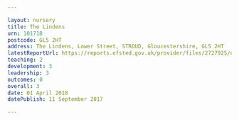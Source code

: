 ```yaml
---

layout: nursery
title: The Lindens
urn: 101718
postcode: GL5 2HT
address: The Lindens, Lower Street, STROUD, Gloucestershire, GL5 2HT
latestReportUrl: https://reports.ofsted.gov.uk/provider/files/2727925/urn/101718.pdf
teaching: 2
development: 3
leadership: 3
outcomes: 0
overall: 3
date: 01 April 2018 
datePublish: 11 September 2017

---
```

